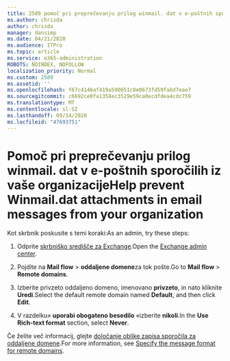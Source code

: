 ```yaml
---
title: 2589 pomoč pri preprečevanju prilog winmail. dat v e-poštnih sporočilih iz vaše organizacije
ms.author: chrisda
author: chrisda
manager: dansimp
ms.date: 04/21/2020
ms.audience: ITPro
ms.topic: article
ms.service: o365-administration
ROBOTS: NOINDEX, NOFOLLOW
localization_priority: Normal
ms.custom: 2589
ms.assetid: ''
ms.openlocfilehash: f67c4146af419a590651c8e0673fd59fabd7eae7
ms.sourcegitcommit: c6692ce0fa1358ec3529e59ca0ecdfdea4cdc759
ms.translationtype: MT
ms.contentlocale: sl-SI
ms.lasthandoff: 09/14/2020
ms.locfileid: "47693751"
---
```

# <a name="help-prevent-winmaildat-attachments-in-email-messages-from-your-organization"></a><span data-ttu-id="d7546-102">Pomoč pri preprečevanju prilog winmail. dat v e-poštnih sporočilih iz vaše organizacije</span><span class="sxs-lookup"><span data-stu-id="d7546-102">Help prevent Winmail.dat attachments in email messages from your organization</span></span>

<span data-ttu-id="d7546-103">Kot skrbnik poskusite s temi koraki:</span><span class="sxs-lookup"><span data-stu-id="d7546-103">As an admin, try these steps:</span></span>

1. <span data-ttu-id="d7546-104">Odprite [skrbniško središče za Exchange](https://outlook.office365.com/ecp/).</span><span class="sxs-lookup"><span data-stu-id="d7546-104">Open the [Exchange admin center](https://outlook.office365.com/ecp/).</span></span>

2. <span data-ttu-id="d7546-105">Pojdite na **Mail flow**  >  **oddaljene domene**za tok pošte.</span><span class="sxs-lookup"><span data-stu-id="d7546-105">Go to **Mail flow** > **Remote domains**.</span></span>

3. <span data-ttu-id="d7546-106">Izberite privzeto oddaljeno domeno, imenovano **privzeto**, in nato kliknite **Uredi**.</span><span class="sxs-lookup"><span data-stu-id="d7546-106">Select the default remote domain named **Default**, and then click **Edit**.</span></span>

4. <span data-ttu-id="d7546-107">V razdelku» **uporabi obogateno besedilo** «izberite **nikoli**.</span><span class="sxs-lookup"><span data-stu-id="d7546-107">In the **Use Rich-text format** section, select **Never**.</span></span>

<span data-ttu-id="d7546-108">Če želite več informacij, glejte [določanje oblike zapisa sporočila za oddaljene domene](https://docs.microsoft.com/Exchange/mail-flow-best-practices/remote-domains/remote-domains#specifying-message-format).</span><span class="sxs-lookup"><span data-stu-id="d7546-108">For more information, see [Specify the message format for remote domains](https://docs.microsoft.com/Exchange/mail-flow-best-practices/remote-domains/remote-domains#specifying-message-format).</span></span>
